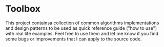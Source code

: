 # Toolbox

This project containsa collection of common algorithms implementations and design patterns to be used as quick reference guide ("how to use") with real life examples. Feel free to use them and let me know if you find some bugs or improvements that I can apply to the source code.
